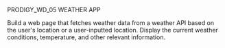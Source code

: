 PRODIGY_WD_05
WEATHER APP

Build a web page that fetches weather data from a weather API based on the user's location or a user-inputted location. Display the current weather conditions, temperature, and other relevant information.
